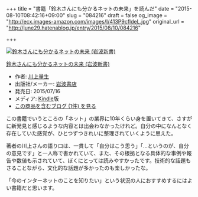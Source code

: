 +++
title = "書籍「鈴木さんにも分かるネットの未来」を読んだ"
date = "2015-08-10T08:42:16+09:00"
slug = "084216"
draft = false
og_image = "http://ecx.images-amazon.com/images/I/413P9cfldeL.jpg"
original_url = "http://june29.hatenablog.jp/entry/2015/08/10/084216"

+++

<p></p>
<div class="hatena-asin-detail">
<a href="http://www.amazon.co.jp/exec/obidos/ASIN/B010PZ8SUI/cameralady-22/"><img src="http://ecx.images-amazon.com/images/I/413P9cfldeL._SL160_.jpg" class="hatena-asin-detail-image" alt="鈴木さんにも分かるネットの未来 (岩波新書)" title="鈴木さんにも分かるネットの未来 (岩波新書)"></a><div class="hatena-asin-detail-info">
<p class="hatena-asin-detail-title"><a href="http://www.amazon.co.jp/exec/obidos/ASIN/B010PZ8SUI/cameralady-22/">鈴木さんにも分かるネットの未来 (岩波新書)</a></p>
<ul>
<li>
<span class="hatena-asin-detail-label">作者:</span> <a class="keyword" href="http://d.hatena.ne.jp/keyword/%C0%EE%BE%E5%CE%CC%C0%B8">川上量生</a>
</li>
<li>
<span class="hatena-asin-detail-label">出版社/メーカー:</span> <a class="keyword" href="http://d.hatena.ne.jp/keyword/%B4%E4%C7%C8%BD%F1%C5%B9">岩波書店</a>
</li>
<li>
<span class="hatena-asin-detail-label">発売日:</span> 2015/07/16</li>
<li>
<span class="hatena-asin-detail-label">メディア:</span> <a class="keyword" href="http://d.hatena.ne.jp/keyword/Kindle">Kindle</a>版</li>
<li><a href="http://d.hatena.ne.jp/asin/B010PZ8SUI/cameralady-22" target="_blank">この商品を含むブログ (1件) を見る</a></li>
</ul>
</div>
<div class="hatena-asin-detail-foot"></div>
</div>

<p>この書籍でいうところの「ネット」の業界に10年くらい身を置いてきて、さすがに新発見と感じるような内容とは出会わなかったけれど。自分の中になんとなく存在していた感覚が、ひとつずつきれいに整理されていくように思えた。</p>

<p>著者の川上さんの語り口は、一貫して「自分はこう思う」「…というのが、自分の意見です」と一人称で書かれていて、また、その根拠となる具体的な事例や報告や数値も示されていて、ぼくにとっては読みやすかったです。技術的な話題もさることながら、文化的な話題が多かったのも楽しかったな。</p>

<p>「今のインターネットのことを知りたい」という状況の人におすすめするにはよい書籍だと思います。</p>